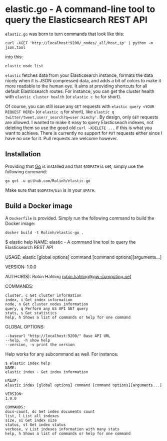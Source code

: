 # elastic.go - A command-line tool to query the Elasticsearch REST API

`elastic.go` was born to turn commands that look like this:

```
curl -XGET 'http://localhost:9200/_nodes/_all/host,ip' | python -m json.tool
```

into this:

```
elastic node list
```

`elastic` fetches data from your Elasticsearch instance, formats the data
nicely when it is JSON compressed data, and adds a bit of colors to make it more
readable to the human eye. It aims at providing shortcuts for all default
Elasticsearch routes. For instance, you can get the cluster health with
`elastic cluster health` (or `elastic c he` for short).

Of course, you can still issue any `GET` requests with
`elastic query <YOUR REQUEST HERE>` (or `elastic q` for short), like
`elastic q twitter/tweet,user/_search?q=user:kimchy'`.
By design, only `GET` requests are allowed. I wanted to make it easy to query
Elasticseach indexes, not deleting them so use the good old `curl -XDELETE ...`
if this is what you want to achieve.
There is currently no support for `PUT` requests either since I have no use for
it. Pull requests are welcome however.

## Installation

Providing that [Go](https://golang.org) is installed and that `$GOPATH` is set,
simply use the following command:

```
go get -u github.com/Rolinh/elastic-go
```

Make sure that `$GOPATH/bin` is in your `$PATH`.

## Build a Docker image

A `Dockerfile` is provided. Simply run the following command to build the Docker
image:

```
docker build -t Rolinh/elastic-go .
```

\$ elastic help
NAME:
elastic - A command line tool to query the Elasticsearch REST API

USAGE:
elastic [global options] command [command options][arguments...]

VERSION:
1.0.0

AUTHOR(S):
Robin Hahling <robin.hahling@gw-computing.net>

COMMANDS:

```
cluster, c Get cluster information
index, i Get index information
node, n Get cluster nodes information
query, q Perform any ES API GET query
stats, s Get statistics
help, h Shows a list of commands or help for one command
```

GLOBAL OPTIONS:

```
--baseurl "http://localhost:9200/" Base API URL
--help, -h show help
--version, -v print the version
```

Help works for any subcommand as well. For instance:

```
$ elastic index help
NAME:
elastic index - Get index information

USAGE:
elastic index [global options] command [command options][arguments...]

VERSION:
1.0.0

COMMANDS:
docs-count, dc Get index documents count
list, l List all indexes
size, si Get index size
status, st Get index status
verbose, v List indexes information with many stats
help, h Shows a list of commands or help for one command
```
